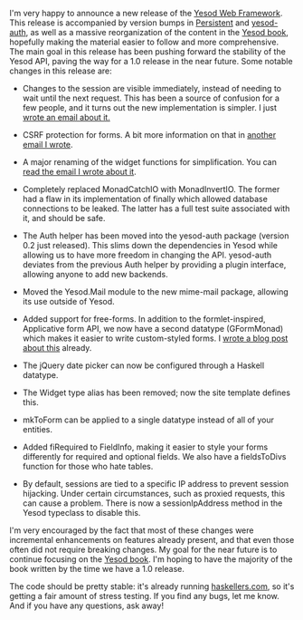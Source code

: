 I'm very happy to announce a new release of the [Yesod Web Framework](http://hackage.haskell.org/package/yesod). This release is accompanied by version bumps in [Persistent](http://hackage.haskell.org/package/persistent) and [yesod-auth](http://hackage.haskell.org/package/yesod-auth), as well as a massive reorganization of the content in the [Yesod book](/book/), hopefully making the material easier to follow and more comprehensive. The main goal in this release has been pushing forward the stability of the Yesod API, paving the way for a 1.0 release in the near future. Some notable changes in this release are:

* Changes to the session are visible immediately, instead of needing to wait until the next request. This has been a source of confusion for a few people, and it turns out the new implementation is simpler. I just [wrote an email about it.](http://www.haskell.org/pipermail/web-devel/2010/000508.html)

* CSRF protection for forms. A bit more information on that in [another email I wrote](http://www.haskell.org/pipermail/web-devel/2010/000507.html).

* A major renaming of the widget functions for simplification. You can [read the email I wrote about it](http://www.haskell.org/pipermail/web-devel/2010/000501.html).

* Completely replaced MonadCatchIO with MonadInvertIO. The former had a flaw in its implementation of finally which allowed database connections to be leaked. The latter has a full test suite associated with it, and should be safe.

* The Auth helper has been moved into the yesod-auth package (version 0.2 just released). This slims down the dependencies in Yesod while allowing us to have more freedom in changing the API. yesod-auth deviates from the previous Auth helper by providing a plugin interface, allowing anyone to add new backends.

* Moved the Yesod.Mail module to the new mime-mail package, allowing its use outside of Yesod.

* Added support for free-forms. In addition to the formlet-inspired, Applicative form API, we now have a second datatype (GFormMonad) which makes it easier to write custom-styled forms. I [wrote a blog post about this](http://docs.yesodweb.com/blog/custom-forms/) already.

* The jQuery date picker can now be configured through a Haskell datatype.

* The Widget type alias has been removed; now the site template defines this.

* mkToForm can be applied to a single datatype instead of all of your entities.

* Added fiRequired to FieldInfo, making it easier to style your forms differently for required and optional fields. We also have a fieldsToDivs function for those who hate tables.

* By default, sessions are tied to a specific IP address to prevent session hijacking. Under certain circumstances, such as proxied requests, this can cause a problem. There is now a sessionIpAddress method in the Yesod typeclass to disable this.

I'm very encouraged by the fact that most of these changes were incremental enhancements on features already present, and that even those often did not require breaking changes. My goal for the near future is to continue focusing on the [Yesod book](/book/). I'm hoping to have the majority of the book written by the time we have a 1.0 release.

The code should be pretty stable: it's already running [haskellers.com](http://www.haskellers.com/), so it's getting a fair amount of stress testing. If you find any bugs, let me know. And if you have any questions, ask away!
